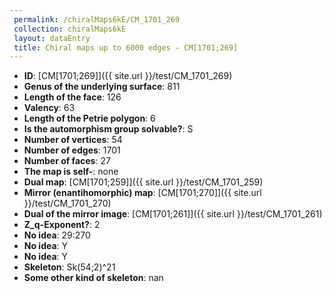```yaml
--- 
 permalink: /chiralMaps6kE/CM_1701_269 
 collection: chiralMaps6kE
 layout: dataEntry
 title: Chiral maps up to 6000 edges - CM[1701;269]
---
```


- **ID**: [CM[1701;269]]({{ site.url }}/test/CM_1701_269)
- **Genus of the underlying surface**: 811
- **Length of the face**: 126
- **Valency**: 63
- **Length of the Petrie polygon**: 6
- **Is the automorphism group solvable?**: S
- **Number of vertices**: 54
- **Number of edges**: 1701
- **Number of faces**: 27
- **The map is self-**: none
- **Dual map**: [CM[1701;259]]({{ site.url }}/test/CM_1701_259)
- **Mirror (enantihomorphic) map**: [CM[1701;270]]({{ site.url }}/test/CM_1701_270)
- **Dual of the mirror image**: [CM[1701;261]]({{ site.url }}/test/CM_1701_261)
- **Z_q-Exponent?**: 2
- **No idea**:  29:270
- **No idea**: Y
- **No idea**: Y
- **Skeleton**: Sk(54;2)^21
- **Some other kind of skeleton**: nan
